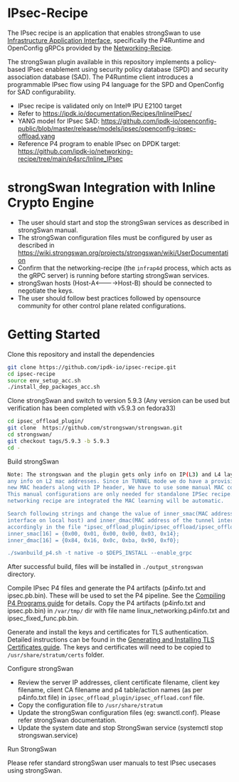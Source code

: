 # IPsec-Recipe
The IPsec recipe is an application that enables strongSwan to use [Infrastructure Application Interface](https://ipdk.io/documentation/Interfaces/InfraApp/), specifically the P4Runtime and OpenConfig gRPCs provided by the [Networking-Recipe](https://github.com/ipdk-io/networking-recipe).

The strongSwan plugin available in this repository implements a policy-based IPsec enablement using security policy database (SPD) and security association database (SAD). The P4Runtime client introduces a programmable IPsec flow using P4 language for the SPD and OpenConfig for SAD configurability.

* IPsec recipe is validated only on Intel&reg; IPU E2100 target
* Refer to https://ipdk.io/documentation/Recipes/InlineIPsec/
* YANG model for IPsec SAD: https://github.com/ipdk-io/openconfig-public/blob/master/release/models/ipsec/openconfig-ipsec-offload.yang
* Reference P4 program to enable IPsec on DPDK target: https://github.com/ipdk-io/networking-recipe/tree/main/p4src/Inline_IPsec

strongSwan Integration with Inline Crypto Engine
========================================================
* The user should start and stop the strongSwan services as described in strongSwan manual.
* The strongSwan configuration files must be configured by user as described in 
			https://wiki.strongswan.org/projects/strongswan/wiki/UserDocumentation
* Confirm that the networking-recipe (the `infrap4d` process, which acts as the gRPC server) is running before starting strongSwan services.
* strongSwan hosts (Host-A<---->Host-B) should be connected to negotiate the keys.
* The user should follow best practices followed by opensource community for other control plane related configurations.
 
Getting Started
===================

Clone this repository and install the dependencies

```bash
git clone https://github.com/ipdk-io/ipsec-recipe.git
cd ipsec-recipe
source env_setup_acc.sh
./install_dep_packages_acc.sh
```

Clone strongSwan and switch to version 5.9.3 (Any version can be used but verification has been completed with v5.9.3 on fedora33)

```bash
cd ipsec_offload_plugin/
git clone  https://github.com/strongswan/strongswan.git
cd strongswan/
git checkout tags/5.9.3 -b 5.9.3
cd -
```

Build strongSwan

```bash
Note: The strongswan and the plugin gets only info on IP(L3) and L4 layer. It don't have
any info on L2 mac addresses. Since in TUNNEL mode we do have a provision to add/delete
new MAC headers along with IP header, We have to use some manual MAC configuration.
This manual configurations are only needed for standalone IPSec recipe. Once IPSec and
networking recipe are integrated the MAC learning will be automatic.

Search following strings and change the value of inner_smac(MAC address of the tunnel
interface on local host) and inner_dmac(MAC address of the tunnel interface on remote host)
accordingly in the file "ipsec_offload_plugin/ipsec_offload/ipsec_offload.c"
inner_smac[16] = {0x00, 0x01, 0x00, 0x00, 0x03, 0x14};
inner_dmac[16] = {0x84, 0x16, 0x0c, 0xba, 0x90, 0xf0};

./swanbuild_p4.sh -t native -o $DEPS_INSTALL --enable_grpc
```

After successful build, files will be installed in `./output_strongswan` directory.

Compile IPsec P4 files and generate the P4 artifacts (p4info.txt and ipsec.pb.bin). These will be used to set the P4 pipeline. See the [Compiling P4 Programs guide](https://github.com/ipdk-io/networking-recipe/blob/main/docs/guides/es2k/compiling-p4-programs.md) for details. Copy the P4 artifacts (p4info.txt and ipsec.pb.bin) in `/var/tmp/` dir with file name linux_networking.p4info.txt and ipsec_fixed_func.pb.bin.

Generate and install the keys and certificates for TLS authentication. Detailed instructions can be found in the [Generating and Installing TLS Certificates guide](https://github.com/ipdk-io/networking-recipe/blob/main/docs/guides/security/using-tls-certificates.md). The keys and certificates will need to be copied to `/usr/share/stratum/certs` folder.

Configure strongSwan
* Review the server IP addresses, client certificate filename, client key filename, client CA filename and p4 table/action names (as per p4info.txt file) in `ipsec_offload_plugin/ipsec_offload.conf` file.
* Copy the configuration file to `/usr/share/stratum`
* Update the strongSwan configuration files (eg: swanctl.conf). Please refer strongSwan documentation.
* Update the system date and stop StrongSwan service (systemctl stop strongswan.service)

Run StrongSwan

Please refer standard strongSwan user manuals to test IPsec usecases using strongSwan.
